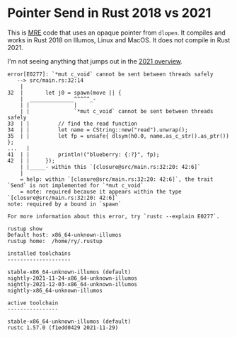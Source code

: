 # Pointer Send in Rust 2018 vs 2021

This is
[MRE](https://stackoverflow.com/help/minimal-reproducible-example?_ga=2.166032573.203023859.1640655461-2041605478.1640655461)
code that uses an opaque pointer from `dlopen`. It compiles and works 
in Rust 2018 on Illumos, Linux and MacOS. It does not compile in Rust 2021.

I'm not seeing anything that jumps out in the 
[2021 overview](https://blog.rust-lang.org/2021/05/11/edition-2021.html).

```
error[E0277]: `*mut c_void` cannot be sent between threads safely
   --> src/main.rs:32:14
    |
32  |       let j0 = spawn(move || {
    |  ______________^^^^^_-
    | |              |
    | |              `*mut c_void` cannot be sent between threads safely
33  | |         // find the read function
34  | |         let name = CString::new("read").unwrap();
35  | |         let fp = unsafe{ dlsym(h0.0, name.as_c_str().as_ptr()) };
...   |
41  | |         println!("blueberry: {:?}", fp);
42  | |     });
    | |_____- within this `[closure@src/main.rs:32:20: 42:6]`
    |
    = help: within `[closure@src/main.rs:32:20: 42:6]`, the trait `Send` is not implemented for `*mut c_void`
    = note: required because it appears within the type `[closure@src/main.rs:32:20: 42:6]`
note: required by a bound in `spawn`

For more information about this error, try `rustc --explain E0277`.
```

```
rustup show
Default host: x86_64-unknown-illumos
rustup home:  /home/ry/.rustup

installed toolchains
--------------------

stable-x86_64-unknown-illumos (default)
nightly-2021-11-24-x86_64-unknown-illumos
nightly-2021-12-03-x86_64-unknown-illumos
nightly-x86_64-unknown-illumos

active toolchain
----------------

stable-x86_64-unknown-illumos (default)
rustc 1.57.0 (f1edd0429 2021-11-29)
```
